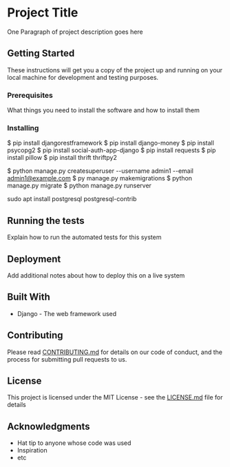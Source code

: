 # Project Title

One Paragraph of project description goes here

## Getting Started

These instructions will get you a copy of the project up and running on your local machine for development and testing purposes.

### Prerequisites

What things you need to install the software and how to install them



### Installing

$ pip install djangorestframework
$ pip install django-money
$ pip install psycopg2
$ pip install social-auth-app-django
$ pip install requests
$ pip install pillow
$ pip install thrift thriftpy2

$ python manage.py createsuperuser --username admin1 --email admin1@example.com
$ py manage.py makemigrations
$ python manage.py migrate
$ python manage.py runserver





sudo apt install postgresql postgresql-contrib







## Running the tests

Explain how to run the automated tests for this system

## Deployment

Add additional notes about how to deploy this on a live system

## Built With

* Django - The web framework used

## Contributing

Please read [CONTRIBUTING.md](https://www.freecodecamp.org/news/how-to-write-a-good-readme-file/) for details on our code of conduct, and the process for submitting pull requests to us.

## License

This project is licensed under the MIT License - see the [LICENSE.md](https://dev.to/mfts/how-to-write-a-perfect-readme-for-your-github-project-59f2) file for details

## Acknowledgments

* Hat tip to anyone whose code was used
* Inspiration
* etc
